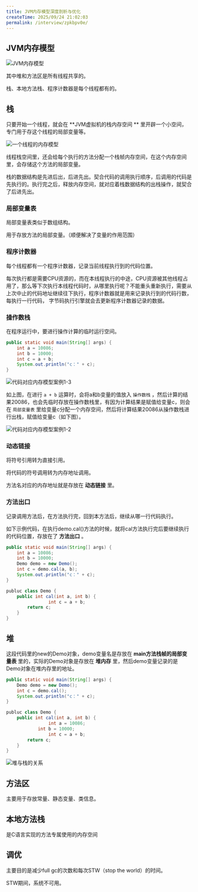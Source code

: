 ```yaml
---
title: JVM内存模型深度剖析与优化
createTime: 2025/09/24 21:02:03
permalink: /interview/zpkbpv0e/
---
```

## JVM内存模型

![JVM内存模型](images/JVM内存模型.png)

其中堆和方法区是所有线程共享的。

栈、本地方法栈、程序计数器是每个线程都有的。



## 栈

只要开始一个线程，就会在 **JVM虚拟机的栈内存空间 ** 里开辟一个小空间，专门用于存这个线程的局部变量等。

![一个线程的内存模型](images/一个线程的内存模型.png)



线程栈空间里，还会给每个执行的方法分配一个栈帧内存空间，在这个内存空间里，会存储这个方法的局部变量。



栈的数据结构是先进后出，后进先出。契合代码的调用执行顺序，后调用的代码是先执行的。执行完之后，释放内存空间，就对应着栈数据结构的出栈操作，就契合了后进先出。



### 局部变量表

局部变量表类似于数组结构。

用于存放方法的局部变量。（顺便解决了变量的作用范围）



### 程序计数器

每个线程都有一个程序计数器，记录当前线程执行到的代码位置。

每次执行都是需要CPU资源的，而在本线程执行的中途，CPU资源被其他线程占用了，那么等下次执行本线程代码时，从哪里执行呢？不能重头重新执行，需要从上次中止的代码地址继续往下执行，程序计数器就是用来记录执行到的代码行数，每执行一行代码， 字节码执行引擎就会去更新程序计数器记录的数据。





### 操作数栈

在程序运行中，要进行操作计算的临时运行空间。

```java
public static void main(String[] args) {
  	int a = 10086;
  	int b = 10000;
  	int c = a + b;
  	System.out.println("c：" + c);
}
```

![代码对应内存模型案例1-3](images/代码对应内存模型案例1-3.png)

如上图，在进行 `a + b` 运算时，会将a和b变量的值放入 `操作数栈` ，然后计算的结果20086，也会先临时存放在操作数栈里，有因为计算结果是赋值给变量c，则会在 `局部变量表` 里给变量c分配一个内存空间，然后将计算结果20086从操作数栈进行出栈，赋值给变量c（如下图）。

![代码对应内存模型案例1-2](images/代码对应内存模型案例1-2.png)

 



### 动态链接

将符号引用转为直接引用。

将代码的符号调用转为内存地址调用。

方法名对应的内存地址就是存放在 **动态链接** 里。



### 方法出口

记录调用方法后，在方法执行完，回到本方法后，继续从哪一行代码执行。

如下示例代码，在执行demo.cal()方法的时候，就将cal方法执行完后要继续执行的代码位置，存放在了 **方法出口** 。

```java
public static void main(String[] args) {
  	int a = 10086;
  	int b = 10000;
  	Demo demo = new Demo();
  	int c = demo.cal(a, b);
  	System.out.println("c：" + c);
}

publuc class Demo {
  	public int cal(int a, int b) {
				int c = a + b;
      	return c;
    }
}
```



## 堆

这段代码里的new的Demo对象，demo变量名是存放在 **main方法栈帧的局部变量表** 里的，实际的Demo对象是存放在 **堆内存** 里，然后demo变量记录的是Demo对象在堆内存里的地址。

```java
public static void main(String[] args) {
  	Demo demo = new Demo();
  	int c = demo.cal();
  	System.out.println("c：" + c);
}

publuc class Demo {
  	public int cal(int a, int b) {
				int a = 10086;
  			int b = 10000;
				int c = a + b;
      	return c;
    }
}
```

![堆与栈的关系](images/堆与栈的关系.png)



## 方法区

主要用于存放常量、静态变量、类信息。



## 本地方法栈

是C语言实现的方法专属使用的内存空间





## 调优

主要目的是减少full gc的次数和每次STW（stop the world）的时间。

STW期间，系统不可用。
